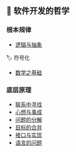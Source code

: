 
## 🌴 软件开发的哲学

### 根本规律

- [逻辑与抽象](./software/ultimate/逻辑与抽象.md)

🏷️ 符号化

- [数学之基础](./software/ultimate/数学之基础.md)

### 底层原理

- [联系中寻找](./software/formula/联系中寻找.md)
- [心想与事成](./software/formula/心想与事成.md)
- [问题的分解](./software/formula/问题的分解.md)
- [目标的合并](./software/formula/目标的合并.md)
- [接口与实现](./software/formula/接口与实现.md)
- [语言的问题](./software/formula/语言的问题.md)

<div style="height: 200px"></div>